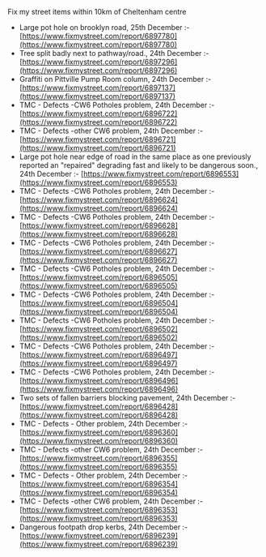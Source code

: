 Fix my street items within 10km of Cheltenham centre

<!-- fix_marker starts -->

- Large pot hole on brooklyn road, 25th December :- [https://www.fixmystreet.com/report/6897780](https://www.fixmystreet.com/report/6897780)
- Tree split badly next to pathway/road., 24th December :- [https://www.fixmystreet.com/report/6897296](https://www.fixmystreet.com/report/6897296)
- Graffiti on Pittville Pump Room column, 24th December :- [https://www.fixmystreet.com/report/6897137](https://www.fixmystreet.com/report/6897137)
- TMC - Defects -CW6 Potholes  problem, 24th December :- [https://www.fixmystreet.com/report/6896722](https://www.fixmystreet.com/report/6896722)
- TMC - Defects -other CW6 problem, 24th December :- [https://www.fixmystreet.com/report/6896721](https://www.fixmystreet.com/report/6896721)
- Large pot hole near edge of road in the same place as one previously reported an "repaired" degrading fast and likely to be dangerous soon., 24th December :- [https://www.fixmystreet.com/report/6896553](https://www.fixmystreet.com/report/6896553)
- TMC - Defects -CW6 Potholes  problem, 24th December :- [https://www.fixmystreet.com/report/6896624](https://www.fixmystreet.com/report/6896624)
- TMC - Defects -CW6 Potholes  problem, 24th December :- [https://www.fixmystreet.com/report/6896628](https://www.fixmystreet.com/report/6896628)
- TMC - Defects -CW6 Potholes  problem, 24th December :- [https://www.fixmystreet.com/report/6896627](https://www.fixmystreet.com/report/6896627)
- TMC - Defects -CW6 Potholes  problem, 24th December :- [https://www.fixmystreet.com/report/6896505](https://www.fixmystreet.com/report/6896505)
- TMC - Defects -CW6 Potholes  problem, 24th December :- [https://www.fixmystreet.com/report/6896504](https://www.fixmystreet.com/report/6896504)
- TMC - Defects -CW6 Potholes  problem, 24th December :- [https://www.fixmystreet.com/report/6896502](https://www.fixmystreet.com/report/6896502)
- TMC - Defects -CW6 Potholes  problem, 24th December :- [https://www.fixmystreet.com/report/6896497](https://www.fixmystreet.com/report/6896497)
- TMC - Defects -CW6 Potholes  problem, 24th December :- [https://www.fixmystreet.com/report/6896496](https://www.fixmystreet.com/report/6896496)
- Two sets of fallen barriers blocking pavement, 24th December :- [https://www.fixmystreet.com/report/6896428](https://www.fixmystreet.com/report/6896428)
- TMC - Defects - Other problem, 24th December :- [https://www.fixmystreet.com/report/6896360](https://www.fixmystreet.com/report/6896360)
- TMC - Defects -other CW6 problem, 24th December :- [https://www.fixmystreet.com/report/6896355](https://www.fixmystreet.com/report/6896355)
- TMC - Defects - Other problem, 24th December :- [https://www.fixmystreet.com/report/6896354](https://www.fixmystreet.com/report/6896354)
- TMC - Defects -other CW6 problem, 24th December :- [https://www.fixmystreet.com/report/6896353](https://www.fixmystreet.com/report/6896353)
- Dangerous footpath drop kerbs, 24th December :- [https://www.fixmystreet.com/report/6896239](https://www.fixmystreet.com/report/6896239)

<!-- fix_marker ends -->